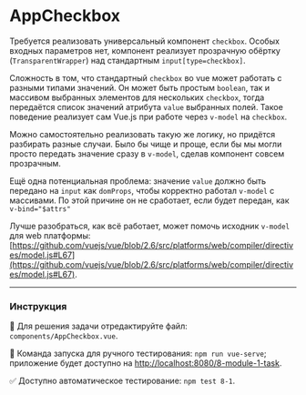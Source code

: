 # AppCheckbox

Требуется реализовать универсальный компонент `checkbox`. Особых входных параметров нет, компонент реализует прозрачную обёртку (`TransparentWrapper`) над стандартным `input[type=checkbox]`.

Сложность в том, что стандартный `checkbox` во vue может работать с разными типами значений. Он может быть простым `boolean`, так и массивом выбранных элементов для нескольких `checkbox`, тогда передаётся список значений атрибута `value` выбранных полей. Такое поведение реализует сам Vue.js при работе через `v-model` на `checkbox`.  
 
Можно самостоятельно реализовать такую же логику, но придётся разбирать разные случаи. Было бы чище и проще, если бы мы могли просто передать значение сразу в `v-model`, сделав компонент совсем прозрачным.

Ещё одна потенциальная проблема: значение `value` должно быть передано на `input` как `domProps`, чтобы корректно работал `v-model` с массивами. По этой причине он не сработает, если будет передан, как `v-bind="$attrs"`

Лучше разобраться, как всё работает, может помочь исходник `v-model` для web платформы: [https://github.com/vuejs/vue/blob/2.6/src/platforms/web/compiler/directives/model.js#L67](https://github.com/vuejs/vue/blob/2.6/src/platforms/web/compiler/directives/model.js#L67).

---

### Инструкция

📝 Для решения задачи отредактируйте файл: `components/AppCheckbox.vue`.

🚀 Команда запуска для ручного тестирования: `npm run vue-serve`;<br>
приложение будет доступно на [http://localhost:8080/8-module-1-task](http://localhost:8080/8-module-1-task).

✅ Доступно автоматическое тестирование: `npm test 8-1`.
